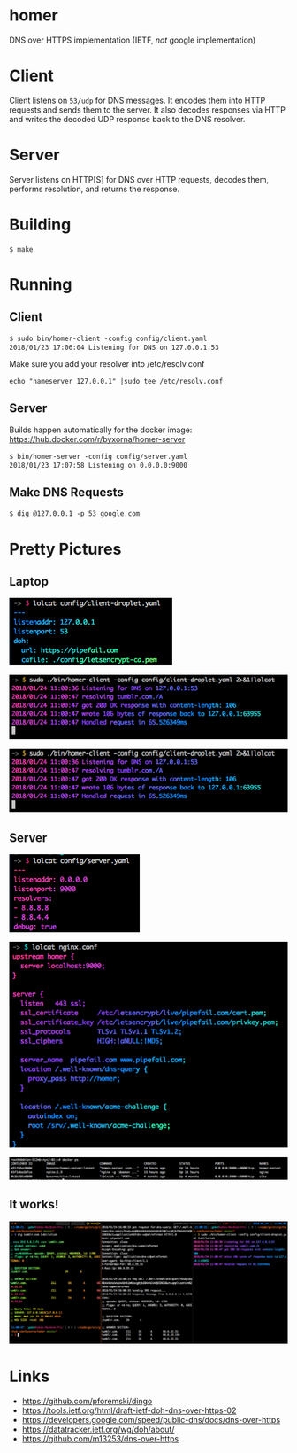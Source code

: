 # homer
DNS over HTTPS implementation (IETF, _not_ google implementation)

# Client

Client listens on `53/udp` for DNS messages. It encodes them into HTTP requests and sends them to the server. It also decodes responses via HTTP and writes the decoded UDP response back to the DNS resolver.

# Server

Server listens on HTTP[S] for DNS over HTTP requests, decodes them, performs resolution, and returns the response.

# Building

```
$ make
```

# Running

## Client

```
$ sudo bin/homer-client -config config/client.yaml
2018/01/23 17:06:04 Listening for DNS on 127.0.0.1:53
```

Make sure you add your resolver into /etc/resolv.conf
```
echo "nameserver 127.0.0.1" |sudo tee /etc/resolv.conf
```

## Server

Builds happen automatically for the docker image: https://hub.docker.com/r/byxorna/homer-server

```
$ bin/homer-server -config config/server.yaml
2018/01/23 17:07:58 Listening on 0.0.0.0:9000
```

## Make DNS Requests

```
$ dig @127.0.0.1 -p 53 google.com
```

# Pretty Pictures

## Laptop

![client configuration](./images/client-config.png)

![run homer client](./images/run-homer-client.png)

![laptop resolv.conf](./images/run-homer-client.png)

## Server

![server config](./images/server-config.png)

![nginx config](./images/nginx-config.png)

![server docker images](./images/server-docker-containers.png)

## It works!

![end to end test](./images/end-to-end.png)

# Links

* https://github.com/pforemski/dingo
* https://tools.ietf.org/html/draft-ietf-doh-dns-over-https-02
* https://developers.google.com/speed/public-dns/docs/dns-over-https
* https://datatracker.ietf.org/wg/doh/about/
* https://github.com/m13253/dns-over-https
